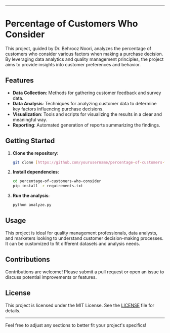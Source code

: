 

---

# Percentage of Customers Who Consider

This project, guided by Dr. Behrooz Noori, analyzes the percentage of customers who consider various factors when making a purchase decision. By leveraging data analytics and quality management principles, the project aims to provide insights into customer preferences and behavior.

## Features
- **Data Collection**: Methods for gathering customer feedback and survey data.
- **Data Analysis**: Techniques for analyzing customer data to determine key factors influencing purchase decisions.
- **Visualization**: Tools and scripts for visualizing the results in a clear and meaningful way.
- **Reporting**: Automated generation of reports summarizing the findings.

## Getting Started
1. **Clone the repository**:
   ```bash
   git clone [https://github.com/yourusername/percentage-of-customers-who-consider.git](https://github.com/sadraehdi/Percentage-of-Customers-Who-Consider)
   ```
2. **Install dependencies**:
   ```bash
   cd percentage-of-customers-who-consider
   pip install -r requirements.txt
   ```
3. **Run the analysis**:
   ```bash
   python analyze.py
   ```

## Usage
This project is ideal for quality management professionals, data analysts, and marketers looking to understand customer decision-making processes. It can be customized to fit different datasets and analysis needs.

## Contributions
Contributions are welcome! Please submit a pull request or open an issue to discuss potential improvements or features.

## License
This project is licensed under the MIT License. See the [LICENSE](LICENSE) file for details.

---

Feel free to adjust any sections to better fit your project's specifics!
